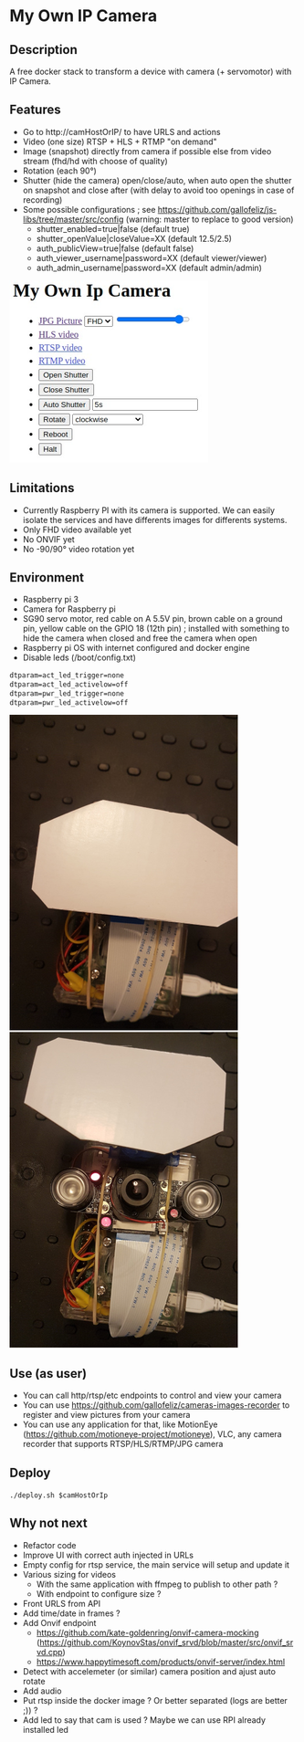 # My Own IP Camera

## Description

A free docker stack to transform a device with camera (+ servomotor) with IP Camera.

## Features

- Go to http://camHostOrIP/ to have URLS and actions
- Video (one size) RTSP + HLS + RTMP "on demand"
- Image (snapshot) directly from camera if possible else from video stream (fhd/hd with choose of quality)
- Rotation (each 90°)
- Shutter (hide the camera) open/close/auto, when auto open the shutter on snapshot and close after (with delay to avoid too openings in case of recording)
- Some possible configurations ; see https://github.com/gallofeliz/js-libs/tree/master/src/config (warning: master to replace to good version)
  - shutter_enabled=true|false (default true)
  - shutter_openValue|closeValue=XX (default 12.5/2.5)
  - auth_publicView=true|false (default false)
  - auth_viewer_username|password=XX (default viewer/viewer)
  - auth_admin_username|password=XX (default admin/admin)

![](doc/mobile-index.png)

## Limitations

- Currently Raspberry PI with its camera is supported. We can easily isolate the services and have differents images for differents systems.
- Only FHD video available yet
- No ONVIF yet
- No -90/90° video rotation yet

## Environment

- Raspberry pi 3
- Camera for Raspberry pi
- SG90 servo motor, red cable on A 5.5V pin, brown cable on a ground pin, yellow cable on the GPIO 18 (12th pin) ; installed with something to hide the camera when closed and free the camera when open
- Raspberry pi OS with internet configured and docker engine
- Disable leds (/boot/config.txt)
```
dtparam=act_led_trigger=none
dtparam=act_led_activelow=off
dtparam=pwr_led_trigger=none
dtparam=pwr_led_activelow=off
```

![](doc/device-shutter-closed.jpg) ![](doc/device-shutter-open.jpg)

## Use (as user)

- You can call http/rtsp/etc endpoints to control and view your camera
- You can use https://github.com/gallofeliz/cameras-images-recorder to register and view pictures from your camera
- You can use any application for that, like MotionEye (https://github.com/motioneye-project/motioneye), VLC, any camera recorder that supports RTSP/HLS/RTMP/JPG camera

## Deploy

`./deploy.sh $camHostOrIp`

## Why not next

- Refactor code
- Improve UI with correct auth injected in URLs
- Empty config for rtsp service, the main service will setup and update it
- Various sizing for videos
  - With the same application with ffmpeg to publish to other path ?
  - With endpoint to configure size ?
- Front URLS from API
- Add time/date in frames ?
- Add Onvif endpoint
  - https://github.com/kate-goldenring/onvif-camera-mocking (https://github.com/KoynovStas/onvif_srvd/blob/master/src/onvif_srvd.cpp)
  - https://www.happytimesoft.com/products/onvif-server/index.html
- Detect with accelemeter (or similar) camera position and ajust auto rotate
- Add audio
- Put rtsp inside the docker image ? Or better separated (logs are better ;)) ?
- Add led to say that cam is used ? Maybe we can use RPI already installed led 
